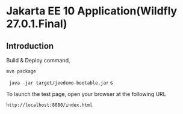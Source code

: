 # Jakarta EE 10 Application(Wildfly 27.0.1.Final)

## Introduction

Build & Deploy command,

   ``mvn package``

   `` java -jar target/jeedemo-bootable.jar``
s

To launch the test page, open your browser at the following URL

    http://localhost:8080/index.html 